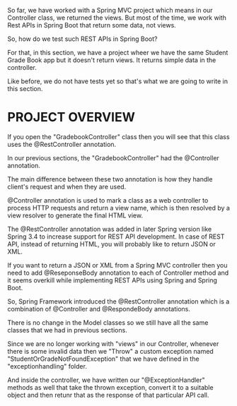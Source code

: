 So far, we have worked with a Spring MVC project which means in our Controller class, we returned the views. But most of the time, we work with Rest APIs in Spring Boot that return some data, not views.

So, how do we test such REST APIs in Spring Boot?

For that, in this section, we have a project wheer we have the same Student Grade Book app but it doesn't return views. It returns simple data in the controller.

Like before, we do not have tests yet so that's what we are going to write in this section.

# PROJECT OVERVIEW

If you open the "GradebookController" class then you will see that this class uses the @RestController annotation.

In our previous sections, the "GradebookController" had the @Controller annotation. 

The main difference between these two annotation is how they handle client's request and when they are used.

@Controller annotation is used to mark a class as a web controller to process HTTP requests and return a view name, which is then resolved by a view resolver to generate the final HTML view.

The @RestController annotation was added in later Spring version like Spring 3.4 to increase support for REST API development. In case of REST API, instead of returning HTML, you will probably like to return JSON or XML.

If you want to return a JSON or XML from a Spring MVC controller then you need to add @ReseponseBody annotation to each of Controller method and it seems overkill while implementing REST APIs using Spring and Spring Boot.

So, Spring Framework introduced the @RestController annotation which is a combination of @Controller and @RespondeBody annotations.

There is no change in the Model classes so we still have all the same classes that we had in previous sections.

Since we are no longer working with "views" in our Controller, whenever there is some invalid data then we "Throw" a custom exception named "StudentOrGradeNotFoundException" that we have defined in the "exceptionhandling" folder.

And inside the controller, we have written our "@ExceptionHandler" methods as well that take the thrown exception, convert it to a suitable object and then retunr that as the response of that particular API call.